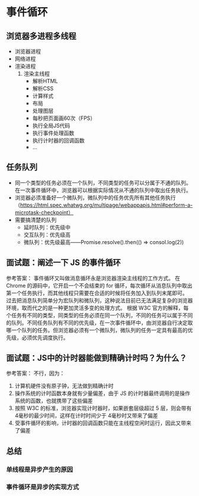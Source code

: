 # 事件循环

## 浏览器多进程多线程

- 浏览器进程
- 网络进程
- 渲染进程
  1. 渲染主线程
       - 解析HTML
       - 解析CSS
       - 计算样式
       - 布局
       - 处理图层
       - 每秒把页面画60次（FPS）
       - 执行全局JS代码
       - 执行事件处理函数
       - 执行计时器的回调函数
       - ...

## 任务队列

- 同一个类型的任务必须在一个队列，不同类型的任务可以分属于不通的队列。在一次事件循环中，浏览器可以根据实际情况从不通的队列中取出任务执行。
- 浏览器必须准备好一个微队列，微队列中的任务优先所有其他任务执行（<https://html.spec.whatwg.org/multipage/webappapis.html#perform-a-microtask-checkpoint）>
- 需要搞清楚的队列
  - 延时队列：优先级中
  - 交互队列：优先级高
  - 微队列：优先级最高——Promise.resolve().then(() => consol.log(2))

## 面试题：阐述一下 JS 的事件循环

参考答案：
事件循环又叫做消息循环永是浏览器渲染主线程的工作方式。
在 Chrome 的源码中，它开启一个不会结束的 for 循环，每次循环从消息队列中取出第一个任务执行，而其他线程只需要在合适的时候将任务加入到队列末尾即可。
过去把消息队列简单分为宏队列和微队列，这种说法目前已无法满足复杂的浏览器环境，取而代之的是一种更加灵活多变的处理方式。
根据 W3C 官方的解释，每个任务有不同的类型，同类型的任务必须在同一个队列，不同的任务可以属于不同的队列。不同任务队列有不同的优先级，在一次事件循环中，由浏览器自行决定取哪一个队列的任务。但浏览器必须有一个微队列，微队列的任务一定具有最高的优先级，必须优先调度执行。

## 面试题：JS中的计时器能做到精确计时吗？为什么？

参考答案：
不行，因为：

1. 计算机硬件没有原子钟，无法做到精确计时
2. 操作系统的计时函数本身就有少量偏差，由于 JS 的计时器最终调用的是操作系统的函数，也就携带了这些偏差
3. 按照 W3C 的标准，浏览器实现计时器时，如果嵌套层级超过 5 层，则会带有 4毫秒的最少时间，这样在计时时间少于 4毫秒时又带来了偏差
4. 受事件循环的影响，计时器的回调函数只能在主线程空闲时运行，因此又带来了偏差

## 总结

### 单线程是异步产生的原因

### 事件循环是异步的实现方式
